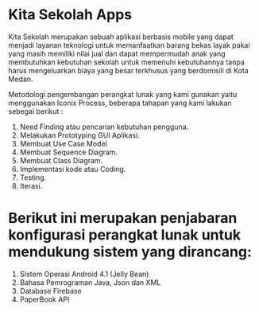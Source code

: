 # Kita Sekolah Apps
Kita Sekolah merupakan sebuah aplikasi berbasis mobile yang dapat menjadi layanan teknologi untuk memanfaatkan barang bekas layak pakai yang masih memiliki nilai jual dan dapat mempermudah anak yang membutuhkan kebutuhan sekolah untuk memenuhi kebutuhannya tanpa harus mengeluarkan biaya yang besar terkhusus yang berdomisili di Kota Medan. 

Metodologi pengembangan perangkat lunak yang kami gunakan yaitu menggunakan Iconix Process, beberapa tahapan yang kami lakukan sebegai berikut :  
1. Need Finding atau pencarian kebutuhan pengguna.  
2. Melakukan Prototyping GUI Aplikasi.  
3. Membuat Use Case Model  
4. Membuat Sequence Diagram.  
5. Membuat Class Diagram.  
6. Implementasi kode atau Coding.  
7. Testing.  
8. Iterasi.  
 
# Berikut ini merupakan penjabaran konfigurasi perangkat lunak untuk mendukung sistem yang dirancang:
1. Sistem Operasi  Android 4.1 (Jelly Bean) 
2. Bahasa Pemrograman  Java, Json dan XML
3. Database  Firebase  
4. PaperBook API
